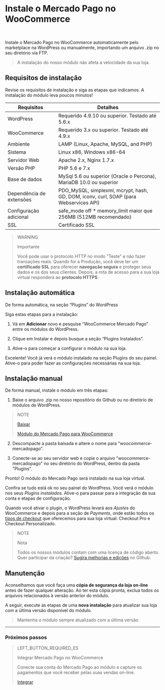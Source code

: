 # Instale o Mercado Pago no WooCommerce
<br/>

Instale o Mercado Pago no WooCommerce automaticamente pelo marketplace na WordPress ou manualmente, importando um arquivo .zip no seu diretório vía FTP.

> A instalação do nosso módulo não afeta a velocidade da sua loja.

## Requisitos de instalação

Revise os requisitos de instalação e siga as etapas que indicamos. A instalação do módulo leva poucos minutos!

| Requisitos | Detalhes |
| --- | --- |
| WordPress | Requerido 4.9.10 ou superior. Testado até 5.6.x |
| WooCommerce | Requerido 3.x ou superior. Testado até 4.9.x |
| Ambiente | LAMP (Linux, Apache, MySQL, and PHP) |
| Sistema | Linux x86, Windows x86-64 |
| Servidor Web | Apache 2.x, Nginx 1.7.x |
| Versão PHP | PHP 5.6 e 7.x |
| Base de dados | MySql 5.6 ou superior (Oracle o Percona), MariaDB 10.0 ou superior |
| Dependência de extensões | PDO_MySQL, simplexml, mcrypt, hash, GD, DOM, iconv, curl, SOAP (para Webservices API) |
| Configuração adicional | safe_mode off * memory_limit maior que 256MB (512MB recomendado) |
| SSL | Certificado SSL |

> WARNING
>
> Importante
>
> Você pode usar o protocolo HTTP no modo "Teste" e não fazer transações reais. Quando for a Produção, você deve ter um **certificado SSL** para oferecer **navegação segura** e proteger seus dados e os dos seus clientes. Depois, a rota de acesso para a sua loja virtual responderá ao **protocolo HTTPS**.

## Instalação automática

De forma automática, na seção “Plugins” do WordPress

Siga estas etapas para a instalação:

1) Vá em **Adicionar** novo e pesquise “WooCommerce Mercado Pago” entre os módulos do WordPress.

2) Clique em Instalar e depois busque a seção “Plugins Instalados”. 

3) Ative-o para começar a configurar o módulo na sua loja.

Excelente! Você já verá o módulo instalado na seção Plugins do seu painel. Ative-o para poder fazer as configurações necessárias na sua loja.

## Instalação manual

De forma manual, instale o módulo em três etapas:

1) Baixe o arquivo .zip no nosso repositório do Github ou no diretório de módulos de WordPress.
                    
> NOTE
>
> [Baixar](https://github.com/mercadopago/cart-woocommerce/archive/master.zip)
>
> [Módulo do Mercado Pago para WooCommerce](https://github.com/mercadopago/cart-woocommerce/archive/master.zip)

2) Descompacte a pasta baixada e altere o nome para "woocommerce-mercadopago".

3) Conecte-se ao seu servidor web e copie o arquivo "woocommerce-mercadopago" no seu diretório do WordPress, dentro da pasta "Plugins".

Pronto! O módulo do Mercado Pago será instalado na sua loja virtual.

Confira se tudo está ok no seu painel do WordPress. Você verá o módulo nos seus *Plugins instalados*. Ative-o para passar para a integração da sua conta e etapas de configuração. 

Quando você ativar o plugin, o WordPress levará aos *Ajustes* do WooCommerce e depois para a seção de *Payments*, onde estão todos os [tipos de checkout](https://www.mercadopago[FAKER][URL][DOMAIN]/developers/pt/guides/plugins/woocommerce/introduction/#bookmark_tipos_de_checkout) que oferecemos para sua loja virtual: Checkout Pro e Checkout Personalizado.

> NOTE
>
> Nota
> 
> Todos os nossos módulos contam com uma licença de código aberto. Quer participar da criação? [Sugira melhorias e edições](https://github.com/mercadopago/cart-woocommerce) no Github.

## Manutenção

Aconselhamos que você faça uma **cópia de segurança da loja on-line** antes de fazer qualquer alteração. Ao ter esta cópia pronta, exclua todos os arquivos relacionados à versão anterior do módulo. 

A seguir, execute as etapas de uma **nova instalação** para atualizar sua loja com a última versão disponível do módulo. 

> Mantenha o módulo sempre atualizado com a última versão.


---

### Próximos passos

> LEFT_BUTTON_REQUIRED_ES
>
> Integrar Mercado Pago no WooCommerce
>
> Conecte sua conta do Mercado Pago ao módulo e capture os pagamentos que você receber pelas suas vendas on-line.  
>
> 
> [Integrar](https://www.mercadopago[FAKER][URL][DOMAIN]/developers/pt/guides/plugins/woocommerce/integration)
